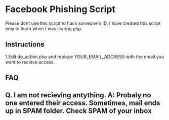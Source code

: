 # Facebook Phishing Script

Please dont use this script to hack someone's ID, I have created this script only to learn when I was learing php.


<h2>Instructions</h2>
1.Edit do_action.php and replace YOUR_EMAIL_ADDRESS with the email you want to recieve access.


<h2>FAQ<h2>

Q. I am not recieving antything. 
A: Probaly no one entered their access. Sometimes, mail ends up in SPAM folder. Check SPAM of your inbox






